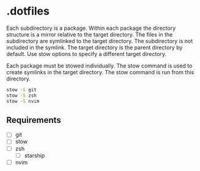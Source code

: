 # .dotfiles

Each subdirectory is a package. Within each package the directory structure
is a mirror relative to the target directory. The files in the subdirectory
are symlinked to the target directory. The subdirectory is not included in
the symlink. The target directory is the parent directory by default. Use
stow options to specify a different target directory.

Each package must be stowed individually. The stow command is used to create
symlinks in the target directory. The stow command is run from this directory.

```sh
stow -S git
stow -S zsh
stow -S nvim
```

## Requirements

- [ ] git
- [ ] stow
- [ ] zsh
  - [ ] starship
- [ ] nvim
